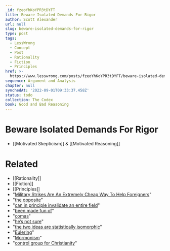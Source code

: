 ```yaml
---
_id: fzeoYhKoYPR3tDYFT
title: Beware Isolated Demands For Rigor
author: Scott Alexander
url: null
slug: beware-isolated-demands-for-rigor
type: post
tags:
  - LessWrong
  - Concept
  - Post
  - Rationality
  - Fiction
  - Principles
href: >-
  https://www.lesswrong.com/posts/fzeoYhKoYPR3tDYFT/beware-isolated-demands-for-rigor
sequence: Argument and Analysis
chapter: null
synchedAt: '2022-09-01T09:33:37.458Z'
status: todo
collection: The Codex
book: Good and Bad Reasoning
---
```


# Beware Isolated Demands For Rigor

- [[Motivated Skepticism]] & [[Motivated Reasoning]]

# Related

- [[Rationality]]
- [[Fiction]]
- [[Principles]]
- "[Military Strikes Are An Extremely Cheap Way To Help Foreigners](http://slatestarcodex.com/2013/08/30/military-strikes-are-an-extremely-cheap-way-to-help-foreigners/)"
- "[the opposite](http://www.slate.com/blogs/moneybox/2013/08/27/syria_intervention_cost_military_strikes_are_a_highly_cost_ineffective_way.html)"
- "[can in principle invalidate an entire field](http://slatestarcodex.com/2014/04/28/the-control-group-is-out-of-control/)"
- "[been made fun of](http://slatestarcodex.com/2014/08/11/does-the-glasgow-coma-scale-exist-do-comas/#comment-133546)"
- "[comas](http://slatestarcodex.com/2014/08/11/does-the-glasgow-coma-scale-exist-do-comas/)"
- "[he’s not sure](http://vserver1.cscs.lsa.umich.edu/~crshalizi/weblog/523.html)"
- "[the two ideas are statistically isomorphic](http://slatestarcodex.com/2014/08/12/does-race-exist-does-culture/)"
- "[Eulering](http://slatestarcodex.com/2014/08/10/getting-eulered/)"
- "[Mormonism](http://squid314.livejournal.com/330728.html)"
- "[control group for Christianity](http://squid314.livejournal.com/331273.html)"
